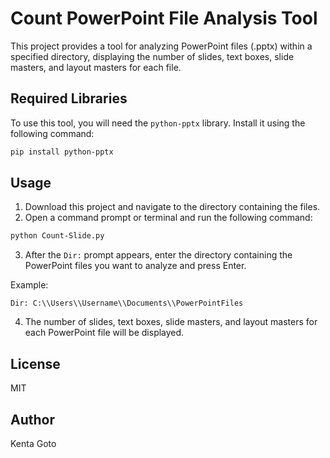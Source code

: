 # Count PowerPoint File Analysis Tool

This project provides a tool for analyzing PowerPoint files (.pptx) within a specified directory, displaying the number of slides, text boxes, slide masters, and layout masters for each file.

## Required Libraries

To use this tool, you will need the `python-pptx` library. Install it using the following command:

```sh
pip install python-pptx
```

## Usage

1. Download this project and navigate to the directory containing the files.
2. Open a command prompt or terminal and run the following command:

```sh
python Count-Slide.py
```

3. After the `Dir:` prompt appears, enter the directory containing the PowerPoint files you want to analyze and press Enter.

Example:

```
Dir: C:\\Users\\Username\\Documents\\PowerPointFiles
```

4. The number of slides, text boxes, slide masters, and layout masters for each PowerPoint file will be displayed.

## License
MIT

## Author
Kenta Goto